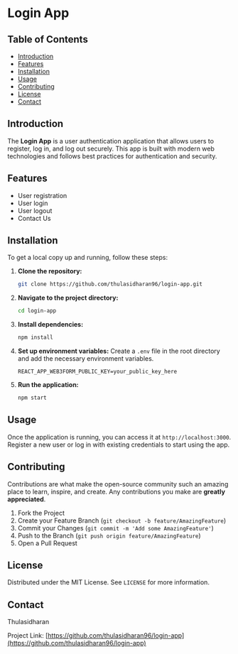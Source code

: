 # Login App

## Table of Contents

- [Introduction](#introduction)
- [Features](#features)
- [Installation](#installation)
- [Usage](#usage)
- [Contributing](#contributing)
- [License](#license)
- [Contact](#contact)

## Introduction

The **Login App** is a user authentication application that allows users to register, log in, and log out securely. This app is built with modern web technologies and follows best practices for authentication and security.

## Features

- User registration
- User login
- User logout
- Contact Us

## Installation

To get a local copy up and running, follow these steps:

1. **Clone the repository:**
    ```sh
    git clone https://github.com/thulasidharan96/login-app.git
    ```

2. **Navigate to the project directory:**
    ```sh
    cd login-app
    ```

3. **Install dependencies:**
    ```sh
    npm install
    ```

4. **Set up environment variables:**
    Create a `.env` file in the root directory and add the necessary environment variables.
    ```env
    REACT_APP_WEB3FORM_PUBLIC_KEY=your_public_key_here
    ```

5. **Run the application:**
    ```sh
    npm start
    ```

## Usage

Once the application is running, you can access it at `http://localhost:3000`. Register a new user or log in with existing credentials to start using the app.

## Contributing

Contributions are what make the open-source community such an amazing place to learn, inspire, and create. Any contributions you make are **greatly appreciated**.

1. Fork the Project
2. Create your Feature Branch (`git checkout -b feature/AmazingFeature`)
3. Commit your Changes (`git commit -m 'Add some AmazingFeature'`)
4. Push to the Branch (`git push origin feature/AmazingFeature`)
5. Open a Pull Request

## License

Distributed under the MIT License. See `LICENSE` for more information.

## Contact

Thulasidharan

Project Link: [https://github.com/thulasidharan96/login-app](https://github.com/thulasidharan96/login-app)
